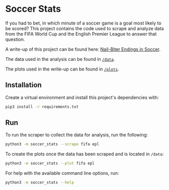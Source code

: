 # Soccer Stats
If you had to bet, in which minute of a soccer game is a goal most likely to be
scored? This project contains the code used to scrape and analyze data from
the FIFA World Cup and the English Premier League to answer that question.

A write-up of this project can be found here:
[Nail-Biter Endings in Soccer](https://alexsands.com/posts/nailbiter-endings-in-soccer/).

The data used in the analysis can be found in
[`/data`](https://github.com/acsands13/soccer-stats/tree/master/data).

The plots used in the write-up can be found in
[`/plots`](https://github.com/acsands13/soccer-stats/tree/master/plots).


## Installation
Create a virtual environment and install this project's dependencies with:
```sh
pip3 install -r requirements.txt
```

## Run
To run the scraper to collect the data for analysis, run the following:
```sh
python3 -m soccer_stats --scrape fifa epl
```

To create the plots once the data has been scraped and is located in `/data`:
```sh
python3 -m soccer_stats --plot fifa epl
```

For help with the available command line options, run:
```sh
python3 -m soccer_stats --help
```
